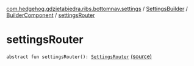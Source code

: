 [com.hedgehog.gdzietabiedra.ribs.bottomnav.settings](../../index.md) / [SettingsBuilder](../index.md) / [BuilderComponent](index.md) / [settingsRouter](./settings-router.md)

# settingsRouter

`abstract fun settingsRouter(): `[`SettingsRouter`](../../-settings-router/index.md) [(source)](https://github.com/asvid/GdzieTaBiedra/tree/master/app/src/main/java/com/hedgehog/gdzietabiedra/ribs/bottomnav/settings/SettingsBuilder.kt#L95)